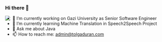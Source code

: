 ### Hi there 👋
<a href="https://github.com/engineerchef/engineerchef/blob/master/README.md">
  <img align="left" src="https://github-readme-stats.vercel.app/api?username=engineerchef&show_icons=true&count_private=true" />
</a>

<p>

- 🔭 I’m currently working on Gazi University as Senior Software Engineer
- 🌱 I’m currently learning Machine Translation in Speech2Speech Project
- 💬 Ask me about Java
- 📫 How to reach me: admin@tolgaduran.com
</p>
<!--
**engineerchef/engineerchef** is a ✨ _special_ ✨ repository because its `README.md` (this file) appears on your GitHub profile.

Here are some ideas to get you started:

- 😄 Pronouns: ...
- ⚡ Fun fact: ...
- 👯 I’m looking to collaborate on ...
- 🤔 I’m looking for help with ...
-->
